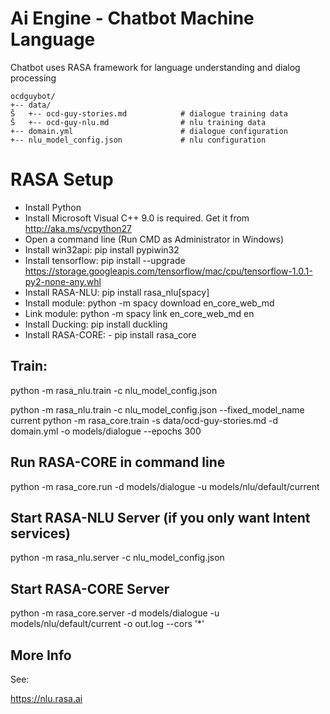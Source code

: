 Ai Engine - Chatbot Machine Language
====================================

Chatbot uses RASA framework for language understanding and dialog processing

```
ocdguybot/
+-- data/
Š   +-- ocd-guy-stories.md            # dialogue training data
Š   +-- ocd-guy-nlu.md                # nlu training data
+-- domain.yml                        # dialogue configuration
+-- nlu_model_config.json             # nlu configuration
```

RASA Setup
==========

- Install Python
- Install Microsoft Visual C++ 9.0 is required. Get it from http://aka.ms/vcpython27
- Open a command line (Run CMD as Administrator in Windows)
- Install win32api: pip install pypiwin32
- Install tensorflow: pip install --upgrade https://storage.googleapis.com/tensorflow/mac/cpu/tensorflow-1.0.1-py2-none-any.whl
- Install RASA-NLU: pip install rasa_nlu[spacy]
- Install module: python -m spacy download en_core_web_md
- Link module: python -m spacy link en_core_web_md en
- Install Ducking: pip install duckling
- Install RASA-CORE: - pip install rasa_core

Train:
------

python -m rasa_nlu.train -c nlu_model_config.json

python -m rasa_nlu.train -c nlu_model_config.json --fixed_model_name current
python -m rasa_core.train -s data/ocd-guy-stories.md -d domain.yml -o models/dialogue --epochs 300


Run RASA-CORE in command line
-----------------------------

python -m rasa_core.run -d models/dialogue -u models/nlu/default/current


Start RASA-NLU Server (if you only want Intent services)
--------------------------------------------------------

python -m rasa_nlu.server -c nlu_model_config.json


Start RASA-CORE Server
----------------------

python -m rasa_core.server -d models/dialogue -u models/nlu/default/current -o out.log --cors '*'



More Info
---------

See:

https://nlu.rasa.ai
